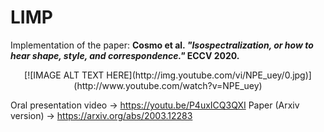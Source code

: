 # LIMP

Implementation of the paper: **Cosmo et al.  _"Isospectralization, or how to hear shape, style, and correspondence."_ ECCV 2020.**

<p align="center">
 [![IMAGE ALT TEXT HERE](http://img.youtube.com/vi/NPE_uey/0.jpg)](http://www.youtube.com/watch?v=NPE_uey)
</p>

Oral presentation video -> https://youtu.be/P4uxICQ3QXI
Paper (Arxiv version) -> https://arxiv.org/abs/2003.12283
